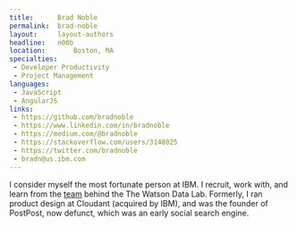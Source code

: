 ```yaml
---
title:      Brad Noble
permalink:  brad-noble
layout:     layout-authors
headline:   n00b
location:		Boston, MA
specialties:
 - Developer Productivity
 - Project Management
languages:
 - JavaScript
 - AngularJS
links:
 - https://github.com/bradnoble
 - https://www.linkedin.com/in/bradnoble
 - https://medium.com/@bradnoble
 - https://stackoverflow.com/users/3148025
 - https://twitter.com/bradnoble
 - bradn@us.ibm.com
---
```


I consider myself the most fortunate person at IBM. I recruit, work with, and learn from the [team](/about) behind the The Watson Data Lab. Formerly, I ran product design at Cloudant (acquired by IBM), and was the founder of PostPost, now defunct, which was an early social search engine.
